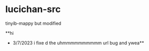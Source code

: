 # lucichan-src
tinyib-mappy but modified

**hi
+ 3/7/2023 i fixe d the uhmmmmmmmmmm url bug and ywea**
